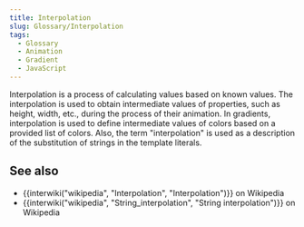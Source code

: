 ```yaml
---
title: Interpolation
slug: Glossary/Interpolation
tags:
  - Glossary
  - Animation
  - Gradient
  - JavaScript
---
```

Interpolation is a process of calculating values based on known values. The interpolation is used to obtain intermediate values of properties, such as height, width, etc., during the process of their animation. In gradients, interpolation is used to define intermediate values of colors based on a provided list of colors. Also, the term "interpolation" is used as a description of the substitution of strings in the template literals.


## See also

- {{interwiki("wikipedia", "Interpolation", "Interpolation")}} on Wikipedia
- {{interwiki("wikipedia", "String_interpolation", "String interpolation")}} on Wikipedia
